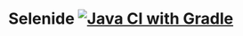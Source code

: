 # Selenide [![Java CI with Gradle](https://github.com/Pavel17489/Selenide/actions/workflows/gradle.yml/badge.svg)](https://github.com/Pavel17489/Selenide/actions/workflows/gradle.yml)
